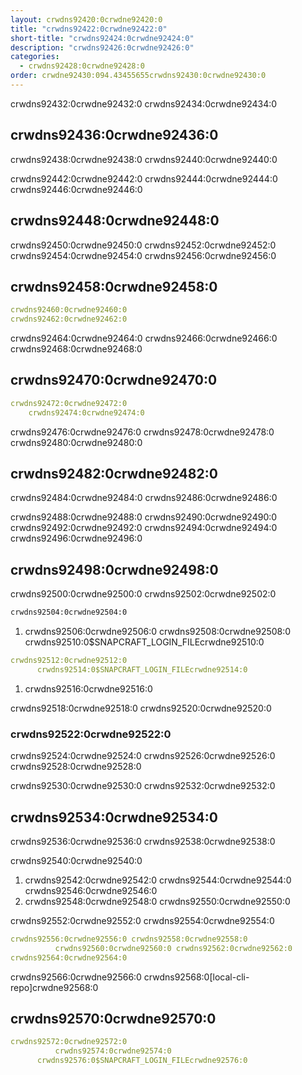 ```yaml
---
layout: crwdns92420:0crwdne92420:0
title: "crwdns92422:0crwdne92422:0"
short-title: "crwdns92424:0crwdne92424:0"
description: "crwdns92426:0crwdne92426:0"
categories:
  - crwdns92428:0crwdne92428:0
order: crwdne92430:094.43455655crwdns92430:0crwdne92430:0
---
```

crwdns92432:0crwdne92432:0 crwdns92434:0crwdne92434:0

## crwdns92436:0crwdne92436:0

crwdns92438:0crwdne92438:0 crwdns92440:0crwdne92440:0

crwdns92442:0crwdne92442:0 crwdns92444:0crwdne92444:0 crwdns92446:0crwdne92446:0

## crwdns92448:0crwdne92448:0

crwdns92450:0crwdne92450:0 crwdns92452:0crwdne92452:0 crwdns92454:0crwdne92454:0 crwdns92456:0crwdne92456:0

## crwdns92458:0crwdne92458:0

```yaml
crwdns92460:0crwdne92460:0
crwdns92462:0crwdne92462:0
```

crwdns92464:0crwdne92464:0 crwdns92466:0crwdne92466:0 crwdns92468:0crwdne92468:0

## crwdns92470:0crwdne92470:0

```yaml
crwdns92472:0crwdne92472:0
    crwdns92474:0crwdne92474:0
```

crwdns92476:0crwdne92476:0 crwdns92478:0crwdne92478:0 crwdns92480:0crwdne92480:0

## crwdns92482:0crwdne92482:0

crwdns92484:0crwdne92484:0 crwdns92486:0crwdne92486:0

crwdns92488:0crwdne92488:0 crwdns92490:0crwdne92490:0 crwdns92492:0crwdne92492:0 crwdns92494:0crwdne92494:0 crwdns92496:0crwdne92496:0

## crwdns92498:0crwdne92498:0

crwdns92500:0crwdne92500:0 crwdns92502:0crwdne92502:0

```Bash
crwdns92504:0crwdne92504:0
```

1. crwdns92506:0crwdne92506:0 crwdns92508:0crwdne92508:0 crwdns92510:0$SNAPCRAFT_LOGIN_FILEcrwdne92510:0

```yaml
crwdns92512:0crwdne92512:0
      crwdns92514:0$SNAPCRAFT_LOGIN_FILEcrwdne92514:0
```

1. crwdns92516:0crwdne92516:0

crwdns92518:0crwdne92518:0 crwdns92520:0crwdne92520:0

### crwdns92522:0crwdne92522:0

crwdns92524:0crwdne92524:0 crwdns92526:0crwdne92526:0 crwdns92528:0crwdne92528:0

crwdns92530:0crwdne92530:0 crwdns92532:0crwdne92532:0

## crwdns92534:0crwdne92534:0

crwdns92536:0crwdne92536:0 crwdns92538:0crwdne92538:0

crwdns92540:0crwdne92540:0

1. crwdns92542:0crwdne92542:0 crwdns92544:0crwdne92544:0 crwdns92546:0crwdne92546:0
2. crwdns92548:0crwdne92548:0 crwdns92550:0crwdne92550:0

crwdns92552:0crwdne92552:0 crwdns92554:0crwdne92554:0

```yaml
crwdns92556:0crwdne92556:0 crwdns92558:0crwdne92558:0
          crwdns92560:0crwdne92560:0 crwdns92562:0crwdne92562:0
crwdns92564:0crwdne92564:0
```

crwdns92566:0crwdne92566:0 crwdns92568:0[local-cli-repo]crwdne92568:0

## crwdns92570:0crwdne92570:0

```yaml
crwdns92572:0crwdne92572:0
          crwdns92574:0crwdne92574:0
      crwdns92576:0$SNAPCRAFT_LOGIN_FILEcrwdne92576:0
```